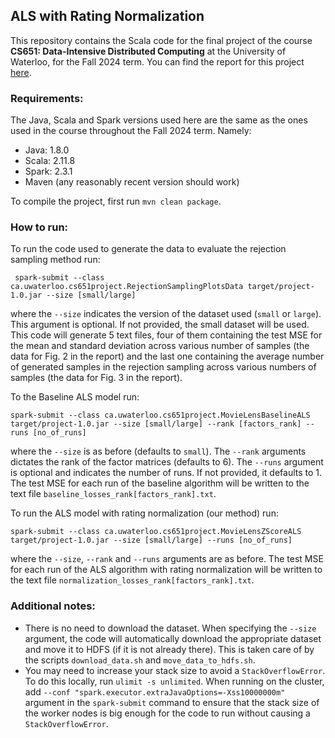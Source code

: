 ## ALS with Rating Normalization

This repository contains the Scala code for the final project of the course **CS651: Data-Intensive Distributed Computing** 
at the University of Waterloo, for the Fall 2024 term. You can find the report for this project [here]().


### Requirements:
The Java, Scala and Spark versions used here are the same as the ones 
used in the course throughout the Fall 2024 term. Namely:
- Java: 1.8.0
- Scala: 2.11.8
- Spark: 2.3.1
- Maven (any reasonably recent version should work)

To compile the project, first run `mvn clean package`.

### How to run:
To run the code used to generate the data to evaluate the rejection sampling method 
run:
```
 spark-submit --class ca.uwaterloo.cs651project.RejectionSamplingPlotsData target/project-1.0.jar --size [small/large]
```
where the `--size` indicates the version of the dataset used (`small` or `large`). This argument is optional. If not provided, 
the small dataset will be used.
This code will generate 5 text files, four of them containing the test MSE for the mean and standard deviation across various number of 
samples (the data for Fig. 2 in the report) and the last one containing the average number of generated samples in the rejection sampling 
across various numbers of samples (the data for Fig. 3 in the report).

To the Baseline ALS model run:
```
spark-submit --class ca.uwaterloo.cs651project.MovieLensBaselineALS target/project-1.0.jar --size [small/large] --rank [factors_rank] --runs [no_of_runs]
```
where the `--size` is as before  (defaults to `small`). The `--rank` arguments dictates the rank of the factor matrices (defaults to 6).
The `--runs` argument is optional and indicates the number of runs. If not provided, it defaults to 1. The test MSE for 
each run of the baseline algorithm will be written to the text file `baseline_losses_rank[factors_rank].txt`.

To run the ALS model with rating normalization (our method) run:
```
spark-submit --class ca.uwaterloo.cs651project.MovieLensZScoreALS target/project-1.0.jar --size [small/large] --runs [no_of_runs]
```
where the `--size`, `--rank` and `--runs` arguments are as before. The test MSE for each run of the ALS algorithm with rating normalization 
will be written to the text file `normalization_losses_rank[factors_rank].txt`.

### Additional notes:
- There is no need to download the dataset. When specifying the `--size` argument, the code will automatically download the 
appropriate dataset and move it to HDFS (if it is not already there). This is taken care of by the scripts 
`download_data.sh` and `move_data_to_hdfs.sh`.
- You may need to increase your stack size to avoid a `StackOverflowError`. To do this locally, run
`ulimit -s unlimited`. When running on the cluster, add `--conf "spark.executor.extraJavaOptions=-Xss10000000m"` argument in the `spark-submit` command
to ensure that the stack size of the worker nodes is big enough for the code to run without causing a `StackOverflowError`.



